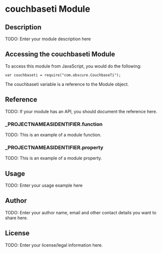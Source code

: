 # couchbaseti Module

## Description

TODO: Enter your module description here

## Accessing the couchbaseti Module

To access this module from JavaScript, you would do the following:

	var couchbaseti = require("com.obscure.CouchbaseTi");

The couchbaseti variable is a reference to the Module object.	

## Reference

TODO: If your module has an API, you should document
the reference here.

### ___PROJECTNAMEASIDENTIFIER__.function

TODO: This is an example of a module function.

### ___PROJECTNAMEASIDENTIFIER__.property

TODO: This is an example of a module property.

## Usage

TODO: Enter your usage example here

## Author

TODO: Enter your author name, email and other contact
details you want to share here. 

## License

TODO: Enter your license/legal information here.
